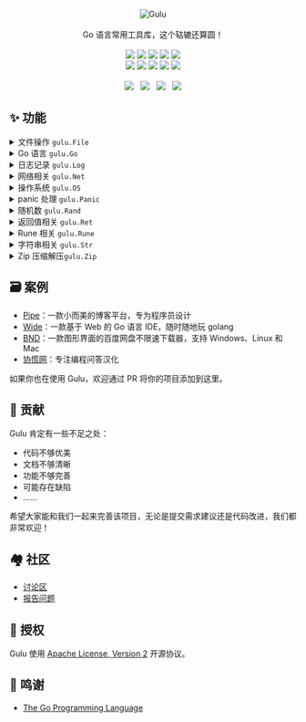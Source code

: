 <p align = "center">
<img alt="Gulu" src="https://user-images.githubusercontent.com/873584/58315007-4100f080-7e43-11e9-9b10-b64a6a4a5d2d.png">
<br><br>
Go 语言常用工具库，这个轱辘还算圆！
<br><br>
<a title="Build Status" target="_blank" href="https://travis-ci.org/b3log/gulu"><img src="https://img.shields.io/travis/b3log/gulu.svg?style=flat-square"></a>
<a title="GoDoc" target="_blank" href="https://godoc.org/github.com/b3log/gulu"><img src="http://img.shields.io/badge/godoc-reference-5272B4.svg?style=flat-square"></a>
<a title="Go Report Card" target="_blank" href="https://goreportcard.com/report/github.com/b3log/gulu"><img src="https://goreportcard.com/badge/github.com/b3log/gulu?style=flat-square"></a>
<a title="Coverage Status" target="_blank" href="https://coveralls.io/repos/github/b3log/gulu/badge.svg?branch=master"><img src="https://img.shields.io/coveralls/github/b3log/gulu.svg?style=flat-square&color=CC9933"></a>
<a title="Code Size" target="_blank" href="https://github.com/b3log/gulu"><img src="https://img.shields.io/github/languages/code-size/b3log/gulu.svg?style=flat-square"></a>
<br>
<a title="Apache License" target="_blank" href="https://github.com/b3log/gulu/blob/master/LICENSE"><img src="https://img.shields.io/badge/license-apache2-orange.svg?style=flat-square"></a>
<a title="GitHub Commits" target="_blank" href="https://github.com/b3log/gulu/commits/master"><img src="https://img.shields.io/github/commit-activity/m/b3log/gulu.svg?style=flat-square"></a>
<a title="Last Commit" target="_blank" href="https://github.com/b3log/gulu/commits/master"><img src="https://img.shields.io/github/last-commit/b3log/gulu.svg?style=flat-square&color=FF9900"></a>
<a title="GitHub Pull Requests" target="_blank" href="https://github.com/b3log/gulu/pulls"><img src="https://img.shields.io/github/issues-pr-closed/b3log/gulu.svg?style=flat-square&color=FF9966"></a>
<a title="Hits" target="_blank" href="https://github.com/b3log/hits"><img src="https://hits.b3log.org/b3log/gulu.svg"></a>
<br><br>
<a title="GitHub Watchers" target="_blank" href="https://github.com/b3log/gulu/watchers"><img src="https://img.shields.io/github/watchers/b3log/gulu.svg?label=Watchers&style=social"></a>&nbsp;&nbsp;
<a title="GitHub Stars" target="_blank" href="https://github.com/b3log/gulu/stargazers"><img src="https://img.shields.io/github/stars/b3log/gulu.svg?label=Stars&style=social"></a>&nbsp;&nbsp;
<a title="GitHub Forks" target="_blank" href="https://github.com/b3log/gulu/network/members"><img src="https://img.shields.io/github/forks/b3log/gulu.svg?label=Forks&style=social"></a>&nbsp;&nbsp;
<a title="Author GitHub Followers" target="_blank" href="https://github.com/88250"><img src="https://img.shields.io/github/followers/88250.svg?label=Followers&style=social"></a>
</p>

## ✨ 功能

<details>
<summary>文件操作 <code>gulu.File</code></summary>
<br>

* 获取文件大小
* 判断路径是否存在
* 判断文件是否是图片
* 按内容判断文件是否是可执行二进制
* 判断文件是否是目录
* 复制文件
* 复制目录
</details>

<details>
<summary>Go 语言 <code>gulu.Go</code></summary>
<br>

* 获取 Go API 源码目录路径
* 判断指定路径是否在 Go API 源码目录下
* 获取格式化工具名 ["gofmt", "goimports"]
* 获取 $GOBIN 下指定可执行程序名的绝对路径
</details>


<details>
<summary>日志记录 <code>gulu.Log</code></summary>
<br>

* 提供可指定日志级别的日志记录器
</details>

<details>
<summary>网络相关 <code>gulu.Net</code></summary>
<br>

* 获取本机第一张网卡的 IP 地址
* 获取本机第一张网卡的 MAC 地址
</details>

<details>
<summary>操作系统 <code>gulu.OS</code></summary>
<br>

* 判断是否是 Windows
* 获取当前进程的工作目录
* 获取用户 Home 目录路径
</details>

<details>
<summary>panic 处理 <code>gulu.Panic</code></summary>
<br>

* 包装 recover() 提供更好的报错日志格式
</details>

<details>
<summary>随机数 <code>gulu.Rand</code></summary>
<br>

* 随机字符串
* 随机整数
</details>

<details>
<summary>返回值相关 <code>gulu.Ret</code></summary>
<br>

* 提供普适返回值结构
</details>

<details>
<summary>Rune 相关 <code>gulu.Rune</code></summary>
<br>

* 判断 rune 是否为数字或字母
* 判断 rune 是否为字母
</details>

<details>
<summary>字符串相关 <code>gulu.Str</code></summary>
<br>

* 字符串是否包含在字符串数组中
* 求最长公共子串
</details>

<details>
<summary>Zip 压缩解压<code>gulu.Zip</code></summary>
<br>

* Zip 压缩和解压
</details>

## 🗃 案例

* [Pipe](https://github.com/b3log/pipe)：一款小而美的博客平台，专为程序员设计
* [Wide](https://github.com/b3log/wide)：一款基于 Web 的 Go 语言 IDE，随时随地玩 golang
* [BND](https://github.com/b3log/baidu-netdisk-downloaderx)：一款图形界面的百度网盘不限速下载器，支持 Windows、Linux 和 Mac
* [协慌网](https://routinepanic.com)：专注编程问答汉化

如果你也在使用 Gulu，欢迎通过 PR 将你的项目添加到这里。

## 💝 贡献

Gulu 肯定有一些不足之处：

* 代码不够优美
* 文档不够清晰
* 功能不够完善
* 可能存在缺陷
* ……

希望大家能和我们一起来完善该项目，无论是提交需求建议还是代码改进，我们都非常欢迎！

## 🏘️ 社区

* [讨论区](https://hacpai.com/tag/gulu)
* [报告问题](https://github.com/b3log/gulu/issues/new/choose)

## 📄 授权

Gulu 使用 [Apache License, Version 2](https://www.apache.org/licenses/LICENSE-2.0) 开源协议。

## 🙏 鸣谢

* [The Go Programming Language](https://golang.org)
